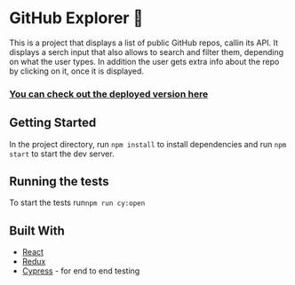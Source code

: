 # GitHub Explorer 🧐

This is a project that displays a list of public GitHub repos, callin its API. It displays a serch input that also allows to search and filter them, depending on what the user types. In addition the user gets extra info about the repo by clicking on it, once it is displayed.

### [You can check out the deployed version here](https://github-explorer-by-ov.netlify.app/)

## Getting Started

In the project directory, run `npm install` to install dependencies and run `npm start` to start the dev server.

## Running the tests

To start the tests run`npm run cy:open`

## Built With

- [React](https://reactjs.org/docs/getting-started.html)
- [Redux](https://react-redux.js.org/introduction/quick-start)
- [Cypress](https://docs.cypress.io/guides/overview/why-cypress.html#In-a-nutshell) - for end to end testing
